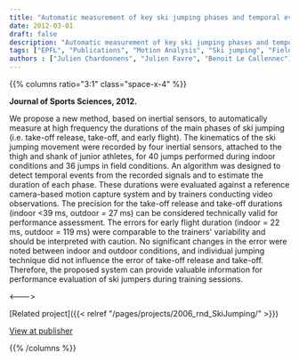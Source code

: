 ```yaml
---
title: "Automatic measurement of key ski jumping phases and temporal events with a wearable system (JSS 2012)"
date: 2012-03-01
draft: false
description: "Automatic measurement of key ski jumping phases and temporal events with a wearable system"
tags: ["EPFL", "Publications", "Motion Analysis", "Ski jumping", "Field measurement", "3D gyroscope and accelerometer"]
authors : ["Julien Chardonnens", "Julien Favre", "Benoit Le Callennec", "Florian Cuendet", "Gérald Gremion", "Kamiar Aminian"]
---
```


{{% columns ratio="3:1" class="space-x-4" %}} <!-- begin columns block -->

**Journal of Sports Sciences, 2012.**

We propose a new method, based on inertial sensors, to automatically measure at high frequency the durations of the main phases of ski jumping (i.e. take-off release, take-off, and early flight). The kinematics of the ski jumping movement were recorded by four inertial sensors, attached to the thigh and shank of junior athletes, for 40 jumps performed during indoor conditions and 36 jumps in field conditions. An algorithm was designed to detect temporal events from the recorded signals and to estimate the duration of each phase. These durations were evaluated against a reference camera-based motion capture system and by trainers conducting video observations. The precision for the take-off release and take-off durations (indoor <39 ms, outdoor = 27 ms) can be considered technically valid for performance assessment. The errors for early flight duration (indoor = 22 ms, outdoor = 119 ms) were comparable to the trainers' variability and should be interpreted with caution. No significant changes in the error were noted between indoor and outdoor conditions, and individual jumping technique did not influence the error of take-off release and take-off. Therefore, the proposed system can provide valuable information for performance evaluation of ski jumpers during training sessions.

<---> <!-- magic separator, between columns -->

<div class="[&>figure]:my-4">
</div>

[Related project]({{< relref "/pages/projects/2006_rnd_SkiJumping/" >}})

[View at publisher](https://www.tandfonline.com/doi/abs/10.1080/02640414.2011.624538)

{{% /columns %}}
